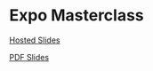 # Expo Masterclass

[Hosted Slides](https://yalgie-expo-mc.netlify.app)

[PDF Slides](https://firebasestorage.googleapis.com/v0/b/yalgie-expo-mc.appspot.com/o/slides-export.pdf?alt=media&token=8771a21c-466d-4b57-8138-4bd7773401f5)
